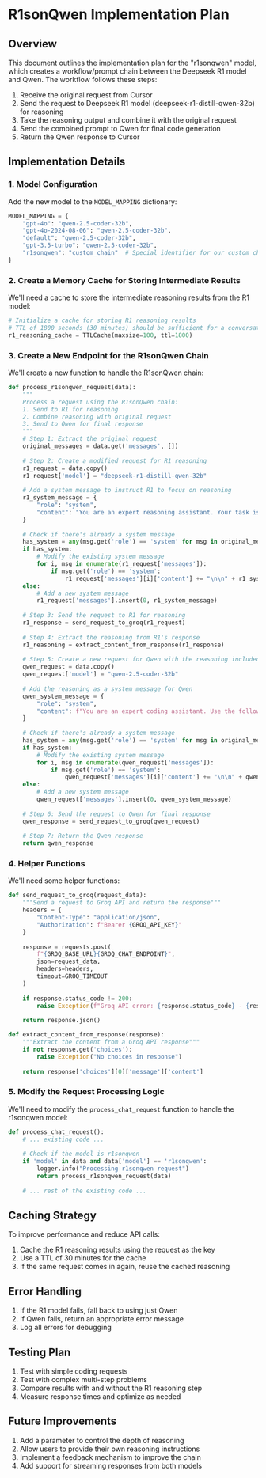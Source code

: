 # R1sonQwen Implementation Plan

## Overview

This document outlines the implementation plan for the "r1sonqwen" model, which creates a workflow/prompt chain between the Deepseek R1 model and Qwen. The workflow follows these steps:

1. Receive the original request from Cursor
2. Send the request to Deepseek R1 model (deepseek-r1-distill-qwen-32b) for reasoning
3. Take the reasoning output and combine it with the original request
4. Send the combined prompt to Qwen for final code generation
5. Return the Qwen response to Cursor

## Implementation Details

### 1. Model Configuration

Add the new model to the `MODEL_MAPPING` dictionary:

```python
MODEL_MAPPING = {
    "gpt-4o": "qwen-2.5-coder-32b",
    "gpt-4o-2024-08-06": "qwen-2.5-coder-32b",
    "default": "qwen-2.5-coder-32b",
    "gpt-3.5-turbo": "qwen-2.5-coder-32b",
    "r1sonqwen": "custom_chain"  # Special identifier for our custom chain
}
```

### 2. Create a Memory Cache for Storing Intermediate Results

We'll need a cache to store the intermediate reasoning results from the R1 model:

```python
# Initialize a cache for storing R1 reasoning results
# TTL of 1800 seconds (30 minutes) should be sufficient for a conversation
r1_reasoning_cache = TTLCache(maxsize=100, ttl=1800)
```

### 3. Create a New Endpoint for the R1sonQwen Chain

We'll create a new function to handle the R1sonQwen chain:

```python
def process_r1sonqwen_request(data):
    """
    Process a request using the R1sonQwen chain:
    1. Send to R1 for reasoning
    2. Combine reasoning with original request
    3. Send to Qwen for final response
    """
    # Step 1: Extract the original request
    original_messages = data.get('messages', [])
    
    # Step 2: Create a modified request for R1 reasoning
    r1_request = data.copy()
    r1_request['model'] = "deepseek-r1-distill-qwen-32b"
    
    # Add a system message to instruct R1 to focus on reasoning
    r1_system_message = {
        "role": "system",
        "content": "You are an expert reasoning assistant. Your task is to analyze the user's request and provide detailed reasoning about how to approach the problem. Focus on breaking down the problem, identifying key components, and outlining a solution strategy. Do NOT provide any code implementation, just the reasoning process."
    }
    
    # Check if there's already a system message
    has_system = any(msg.get('role') == 'system' for msg in original_messages)
    if has_system:
        # Modify the existing system message
        for i, msg in enumerate(r1_request['messages']):
            if msg.get('role') == 'system':
                r1_request['messages'][i]['content'] += "\n\n" + r1_system_message['content']
    else:
        # Add a new system message
        r1_request['messages'].insert(0, r1_system_message)
    
    # Step 3: Send the request to R1 for reasoning
    r1_response = send_request_to_groq(r1_request)
    
    # Step 4: Extract the reasoning from R1's response
    r1_reasoning = extract_content_from_response(r1_response)
    
    # Step 5: Create a new request for Qwen with the reasoning included
    qwen_request = data.copy()
    qwen_request['model'] = "qwen-2.5-coder-32b"
    
    # Add the reasoning as a system message for Qwen
    qwen_system_message = {
        "role": "system",
        "content": f"You are an expert coding assistant. Use the following reasoning to guide your response, but focus on implementing the solution:\n\n### REASONING FROM R1:\n{r1_reasoning}\n\nBased on this reasoning, provide a complete and working implementation that addresses the user's request."
    }
    
    # Check if there's already a system message
    has_system = any(msg.get('role') == 'system' for msg in original_messages)
    if has_system:
        # Modify the existing system message
        for i, msg in enumerate(qwen_request['messages']):
            if msg.get('role') == 'system':
                qwen_request['messages'][i]['content'] += "\n\n" + qwen_system_message['content']
    else:
        # Add a new system message
        qwen_request['messages'].insert(0, qwen_system_message)
    
    # Step 6: Send the request to Qwen for final response
    qwen_response = send_request_to_groq(qwen_request)
    
    # Step 7: Return the Qwen response
    return qwen_response
```

### 4. Helper Functions

We'll need some helper functions:

```python
def send_request_to_groq(request_data):
    """Send a request to Groq API and return the response"""
    headers = {
        "Content-Type": "application/json",
        "Authorization": f"Bearer {GROQ_API_KEY}"
    }
    
    response = requests.post(
        f"{GROQ_BASE_URL}{GROQ_CHAT_ENDPOINT}",
        json=request_data,
        headers=headers,
        timeout=GROQ_TIMEOUT
    )
    
    if response.status_code != 200:
        raise Exception(f"Groq API error: {response.status_code} - {response.text[:200]}")
    
    return response.json()

def extract_content_from_response(response):
    """Extract the content from a Groq API response"""
    if not response.get('choices'):
        raise Exception("No choices in response")
    
    return response['choices'][0]['message']['content']
```

### 5. Modify the Request Processing Logic

We'll need to modify the `process_chat_request` function to handle the r1sonqwen model:

```python
def process_chat_request():
    # ... existing code ...
    
    # Check if the model is r1sonqwen
    if 'model' in data and data['model'] == 'r1sonqwen':
        logger.info("Processing r1sonqwen request")
        return process_r1sonqwen_request(data)
    
    # ... rest of the existing code ...
```

## Caching Strategy

To improve performance and reduce API calls:

1. Cache the R1 reasoning results using the request as the key
2. Use a TTL of 30 minutes for the cache
3. If the same request comes in again, reuse the cached reasoning

## Error Handling

1. If the R1 model fails, fall back to using just Qwen
2. If Qwen fails, return an appropriate error message
3. Log all errors for debugging

## Testing Plan

1. Test with simple coding requests
2. Test with complex multi-step problems
3. Compare results with and without the R1 reasoning step
4. Measure response times and optimize as needed

## Future Improvements

1. Add a parameter to control the depth of reasoning
2. Allow users to provide their own reasoning instructions
3. Implement a feedback mechanism to improve the chain
4. Add support for streaming responses from both models 